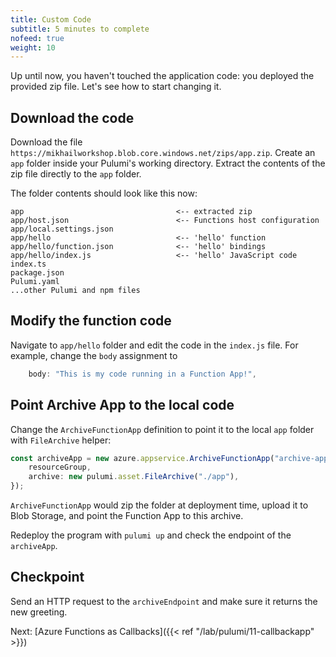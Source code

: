 ```yaml
---
title: Custom Code
subtitle: 5 minutes to complete
nofeed: true
weight: 10
---
```


Up until now, you haven't touched the application code: you deployed the provided zip file. Let's see how to start changing it.

## Download the code

Download the file `https://mikhailworkshop.blob.core.windows.net/zips/app.zip`. Create an `app` folder inside your Pulumi's working directory. Extract the contents of the zip file directly to the `app` folder.

The folder contents should look like this now:

```
app                                  <-- extracted zip
app/host.json                        <-- Functions host configuration
app/local.settings.json
app/hello                            <-- 'hello' function
app/hello/function.json              <-- 'hello' bindings
app/hello/index.js                   <-- 'hello' JavaScript code
index.ts
package.json
Pulumi.yaml
...other Pulumi and npm files
```

## Modify the function code

Navigate to `app/hello` folder and edit the code in the `index.js` file. For example, change the `body` assignment to

``` js
    body: "This is my code running in a Function App!",
```

## Point Archive App to the local code

Change the `ArchiveFunctionApp` definition to point it to the local `app` folder with `FileArchive` helper:

``` ts
const archiveApp = new azure.appservice.ArchiveFunctionApp("archive-app", {
    resourceGroup,
    archive: new pulumi.asset.FileArchive("./app"),
});
```

`ArchiveFunctionApp` would zip the folder at deployment time, upload it to Blob Storage, and point the Function App to this archive.

Redeploy the program with `pulumi up` and check the endpoint of the `archiveApp`.

## Checkpoint

Send an HTTP request to the `archiveEndpoint` and make sure it returns the new greeting.

Next: [Azure Functions as Callbacks]({{< ref "/lab/pulumi/11-callbackapp" >}})
